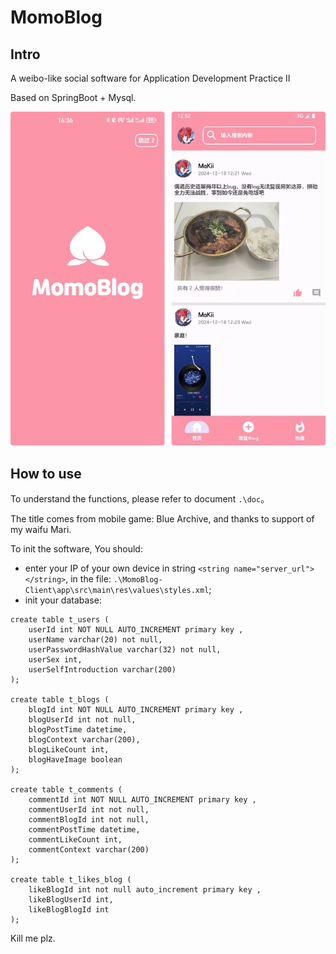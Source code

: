# MomoBlog

## Intro

A weibo-like social software for Application Development Practice II

Based on SpringBoot + Mysql.

![](./some%20pic/sample.jpg)

## How to use

To understand the functions, please refer to document `.\doc`。

The title comes from mobile game: Blue Archive, and thanks to support of my waifu Mari.

To init the software, You should:
- enter your IP of your own device in string `<string name="server_url">  </string>`, in the file: `.\MomoBlog-Client\app\src\main\res\values\styles.xml`;
- init your database:
```mysql
create table t_users (
    userId int NOT NULL AUTO_INCREMENT primary key ,
    userName varchar(20) not null,
    userPasswordHashValue varchar(32) not null,
    userSex int,
    userSelfIntroduction varchar(200)
);

create table t_blogs (
    blogId int NOT NULL AUTO_INCREMENT primary key ,
    blogUserId int not null,
    blogPostTime datetime,
    blogContext varchar(200),
    blogLikeCount int,
    blogHaveImage boolean
);

create table t_comments (
    commentId int NOT NULL AUTO_INCREMENT primary key ,
    commentUserId int not null,
    commentBlogId int not null,
    commentPostTime datetime,
    commentLikeCount int,
    commentContext varchar(200)
);

create table t_likes_blog (
    likeBlogId int not null auto_increment primary key ,
    likeBlogUserId int,
    likeBlogBlogId int
);
```

Kill me plz.
